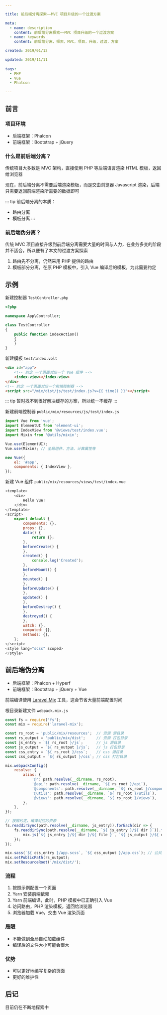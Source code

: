 ```yaml
---

title: 前后端分离探索——MVC 项目升级的一个过渡方案

meta:
  - name: description
    content: 前后端分离探索——MVC 项目升级的一个过渡方案
  - name: keywords
    content: 前后端分离，探索，MVC，项目，升级，过渡，方案

created: 2019/01/12

updated: 2019/11/11
 
tags:
  - PHP
  - Vue
  - Phalcon

---
```


## 前言

### 项目环境

- 后端框架：Phalcon
- 前端框架：Bootstrap + jQuery

### 什么是前后端分离？

传统项目大多数是 MVC 架构，直接使用 PHP 等后端语言渲染 HTML 模板，返回给浏览器

现在，前后端分离不需要后端渲染模板，而是交由浏览器 Javascript 渲染，后端只需要返回前端渲染所需要的数据即可

::: tip
前后端分离的本质：

- 路由分离
- 模板分离
:::

### 前后端伪分离？

传统 MVC 项目直接升级到前后端分离需要大量的时间与人力，在业务多变的阶段并不适合，所以便有了本文的过渡方案探索

1. 路由先不分离，仍然采用 PHP 提供的路由
2. 模板部分分离，在原 PHP 模板中，引入 Vue 编译后的模板，为此需要约定

## 示例

新建控制器 `TestController.php`

```php
<?php

namespace App\Controller;

class TestController
{
    public function indexAction()
    {
    }
}
```

新建模板 `test/index.volt`

```html
<div id="app">
    <!-- 约定 一个页面对应一个 Vue 组件 -->
    <index-view></index-view>
</div>
<!-- 约定 一个页面对应一个前端控制器 -->
<script src="/mix/dist/js/test/index.js?v={{ time() }}"></script>
```

::: tip
暂时找不到很好解决缓存的方案，所以统一不缓存
:::

新建前端控制器 `public/mix/resources/js/test/index.js`

```js
import Vue from 'vue';
import ElementUI from 'element-ui';
import IndexView from '@views/test/index.vue';
import Mixin from '@utils/mixin';

Vue.use(ElementUI);
Vue.use(Mixin); // 全局组件、方法、计算属性等

new Vue({
    el: '#app',
    components: { IndexView },
});
```

新建 Vue 组件 `public/mix/resources/views/test/index.vue`

```js
<template>
    <div>
        Hello Vue!
    </div>
</template>
<script>
    export default {
        components: {},
        props: {},
        data() {
            return {};
        },
        beforeCreate() {
        },
        created() {
            console.log('Created');
        },
        beforeMount() {
        },
        mounted() {
        },
        beforeUpdate() {
        },
        updated() {
        },
        beforeDestroy() {
        },
        destroyed() {
        },
        watch: {},
        computed: {},
        methods: {},
    };
</script>
<style lang="scss" scoped>
</style>
```

## 前后端伪分离

- 后端框架：Phalcon + Hyperf
- 前端框架：Bootstrap + jQuery + Vue

前端编译使用 [Laravel Mix](https://laravel-mix.com/) 工具，这会节省大量前端配置时间

根目录新建文件 `webpack.mix.js`

```js
const fs = require('fs');
const mix = require('laravel-mix');

const rs_root = 'public/mix/resources';  // 资源 源目录
const rs_output = 'public/mix/dist';     // 资源 打包目录
const js_entry = `${ rs_root }/js`;      // js 源目录
const js_output = `${ rs_output }/js`;   // js 打包目录
const css_entry = `${ rs_root }/css`;    // css 源目录
const css_output = `${ rs_output }/css`; // css 打包目录

mix.webpackConfig({
    resolve: {
        alias: {
            '@': path.resolve(__dirname, rs_root),
            '@api': path.resolve(__dirname, `${ rs_root }/api`),
            '@components': path.resolve(__dirname, `${ rs_root }/components`),
            '@utils': path.resolve(__dirname, `${ rs_root }/utils`),
            '@views': path.resolve(__dirname, `${ rs_root }/views`),
        },
    },
});

// 按照约定，编译对应的资源
fs.readdirSync(path.resolve(__dirname, js_entry)).forEach(dir => {
    fs.readdirSync(path.resolve(__dirname, `${ js_entry }/${ dir }`)).forEach(file => {
        mix.js(`${ js_entry }/${ dir }/${ file }`, `${ js_output }/${ dir }/${ file }`);
    });
});

mix.sass(`${ css_entry }/app.scss`, `${ css_output }/app.css`); // 公共 CSS
mix.setPublicPath(rs_output);
mix.setResourceRoot('/mix/dist/');
```

### 流程

1. 按照示例配置一个页面
2. Yarn 安装前端依赖
3. Yarn 前端编译，此时，PHP 模板中已正确引入 Vue
4. 访问路由，PHP 渲染模板，返回给浏览器
5. 浏览器加载 Vue，交由 Vue 渲染页面

### 局限

- 不能做到全局自动加载组件
- 编译后的文件大小可能会很大

### 优势

- 可以更好地编写复杂的页面
- 更好的维护性

## 后记

目前仍在不断地探索中
